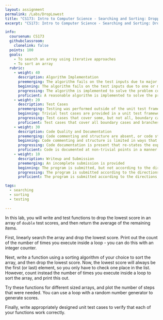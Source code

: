 ```yaml
---
layout: assignment
permalink: /Labs/DropLowest
title: "CS173: Intro to Computer Science - Searching and Sorting: Dropping the Lowest Score"
excerpt: "CS173: Intro to Computer Science - Searching and Sorting: Dropping the Lowest Score"

info:
  coursenum: CS173
  githubclassroom:
    clonelink: false
  points: 100
  goals:
    - To search an array using iterative approaches
    - To sort an array
  rubric:
    - weight: 40
      description: Algorithm Implementation
      preemerging: The algorithm fails on the test inputs due to major issues, or the program fails to compile and/or run
      beginning: The algorithm fails on the test inputs due to one or more minor issues
      progressing: The algorithm is implemented to solve the problem correctly according to given test inputs, but would fail if executed in a general case due to a minor issue or omission in the algorithm design or implementation
      proficient: A reasonable algorithm is implemented to solve the problem which correctly solves the problem according to the given test inputs, and would be reasonably expected to solve the problem in the general case
    - weight: 20
      description: Test Cases
      preemerging: Testing was performed outside of the unit test framework, or not performed at all
      beginning: Trivial test cases are provided in a unit test framework
      progressing: Test cases that cover some, but not all, boundary cases and branches of the program are provided
      proficient: Test cases that cover all boundary cases and branches of the program are provided
    - weight: 30
      description: Code Quality and Documentation
      preemerging: Code commenting and structure are absent, or code structure departs significantly from best practice, and/or the code departs significantly from the style guide
      beginning: Code commenting and structure is limited in ways that reduce the readability of the program, and/or there are minor departures from the style guide
      progressing: Code documentation is present that re-states the explicit code definitions, and/or code is written that mostly adheres to the style guide
      proficient: Code is documented at non-trivial points in a manner that enhances the readability of the program, and code is written according to the style guide
    - weight: 10
      description: Writeup and Submission
      preemerging: An incomplete submission is provided
      beginning: The program is submitted, but not according to the directions in one or more ways (for example, because it is lacking a readme writeup)
      progressing: The program is submitted according to the directions with a minor omission or correction needed
      proficient: The program is submitted according to the directions, including a readme writeup describing the solution

tags:
  - searching
  - sorting
  - testing
  
---
```


In this lab, you will write and test functions to drop the lowest score in an array of `double` test scores, and then return the average of the remaining items.

First, linearly search the array and drop the lowest score.  Print out the count of the number of times you execute inside a loop - you can do this with an integer counter.

Next, write a function using a sorting algorithm of your choice to sort the array, and then drop the lowest score.  Now, the lowest score will always be the first (or last) element, so you only have to check one place in the list.  However, count instead the number of times you execute inside a loop to sort the array, and print this out.

Try these functions for different sized arrays, and plot the number of steps that were needed.  You can use a loop with a random number generator to generate scores.

Finally, write appropriately designed unit test cases to verify that each of your functions work correctly.
